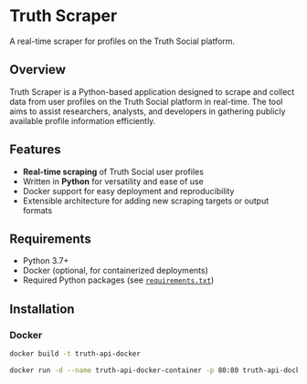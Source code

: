 # Truth Scraper

A real-time scraper for profiles on the Truth Social platform.

## Overview

Truth Scraper is a Python-based application designed to scrape and collect data from user profiles on the Truth Social platform in real-time. The tool aims to assist researchers, analysts, and developers in gathering publicly available profile information efficiently.

## Features

- **Real-time scraping** of Truth Social user profiles
- Written in **Python** for versatility and ease of use
- Docker support for easy deployment and reproducibility
- Extensible architecture for adding new scraping targets or output formats

## Requirements

- Python 3.7+
- Docker (optional, for containerized deployments)
- Required Python packages (see [`requirements.txt`](requirements.txt))

## Installation

### Docker

```bash
docker build -t truth-api-docker 
```

```bash
docker run -d --name truth-api-docker-container -p 80:80 truth-api-docker
```
